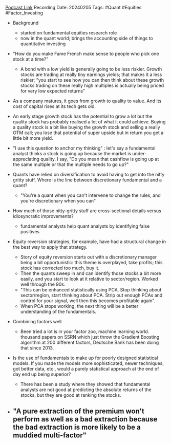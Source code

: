
[Podcast Link](https://podcasts.apple.com/in/podcast/flirting-with-models/id1402620531?i=1000644163913)
Recording Date: 20240205
Tags: #Quant #Equities #Factor_Investing 

- Background
	- started on fundamental equities research role
	- now in the quant world; brings the accounting side of things to quantitative investing

- "How do you make Fame French make sense to people who pick one stock at a time?"
	- A bond with a low yield is generally going to be less riskier. Growth stocks are trading at really tiny earnings yields; that makes it a less riskier; "you start to see how you can then think about these growth stocks trading on these really high multiples is actually being priced for very low expected returns"
- As a company matures, it goes from growth to quality to value. And its cost of capital rises at its tech gets old.
- An early stage growth stock has the potential to grow a lot but the quality stock has probably realised a lot of what it could achieve. Buying a quality stock is a bit like buying the growth stock and selling a really OTM call; you lose that potential of super upside but in return you get a little bit more yield.
- "I use this question to anchor my thinking" : let's say a fundamental analyst thinks a stock is going up because the market is under-appreciating quality. I say, "Do you mean that cashflow is going up at the same multiple or that the multiple needs to go up?"
- Quants have relied on diversification to avoid having to get into the nitty gritty stuff. Where is the line between discretionary fundamental and a quant?
	- "You're a quant when you can't intervene to change the rules, and you're discretionary when you can"
- How much of those nitty-gritty stuff are cross-sectional details versus idiosyncratic improvements?
	- fundamental analysts help quant analysts by identifying false positives  
- Equity reversion strategies, for example, have had a structural change in the best way to apply that strategy.
	- Story of equity reversion starts out with a discretionary manager being a bit opportunistic: this theme is overplayed, take profits; this stock has corrected too much, buy it.
	- Then the quants sweep in and can identify those stocks a bit more easily, and you start to look at it relative to sector/region. Worked well through the 90s. 
	- "This can be enhanced statistically using PCA. Stop thinking about sector/region, start thinking about PCA. Strip out enough PCAs and control for your signal, well then this becomes profitable again".
	- When PCA stops working, the next thing will be a better understanding of the fundamentals.
- Combining factors well
	- Been tried a lot is in your factor zoo, machine learning world. thousand papers on SSRN which just throw the Gradient Boosting algorithm at 200 different factors, Deutsche Bank has been doing that since 2013.
- Is the use of fundamentals to make up for poorly designed statistical models. If you made the models more sophisticated, newer techniques, got better data, etc., would a purely statistical approach at the end of day end up being superior?
	- There has been a study where they showed that fundamental analysts are not good at predicting the absolute returns of the stocks, but they are good at ranking the stocks.
- "A pure extraction of the premium won't perform as well as a bad extraction because the bad extraction is more likely to be a muddied multi-factor"
	- 